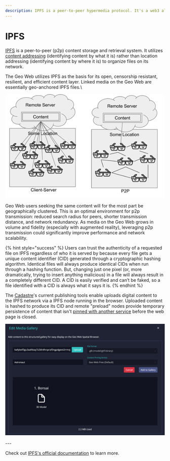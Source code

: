 ```yaml
---
description: IPFS is a peer-to-peer hypermedia protocol. It's a web3 alternative to HTTP.
---
```


# IPFS

[IPFS](https://docs.ipfs.io/concepts/what-is-ipfs/) is a peer-to-peer (p2p) content storage and retrieval system. It utilizes [content addressing](https://docs.ipfs.io/concepts/content-addressing/#identifier-formats) (identifying content by what it is) rather than location addressing (identifying content by where it is) to organize files on its network.&#x20;

The Geo Web utilizes IPFS as the basis for its open, censorship resistant, resilient, and efficient content layer. Linked media on the Geo Web are essentially geo-anchored IPFS files.\


![A depiction of the advantages of a p2p content layer for geo-anchored content](<../../.gitbook/assets/Client-Server vs P2P.png>)

Geo Web users seeking the same content will for the most part be geographically clustered. This is an optimal environment for p2p transmission: reduced search radius for peers, shorter transmission distance, and network redundancy. As media on the Geo Web grows in volume and fidelity (especially with augmented reality), leveraging p2p transmission could significantly improve performance and network scalability.

{% hint style="success" %}
Users can trust the authenticity of a requested file on IPFS regardless of who it is served by because every file gets a unique content identifier (CID) generated through a cryptographic hashing algorithm. Identical files will always produce identical CIDs when run through a hashing function. But, changing just one pixel (or, more dramatically, trying to insert anything malicious) in a file will always result in a completely different CID. A CID is easily verified and can’t be faked, so a file identified with a CID is always what it says it is.
{% endhint %}

The [Cadastre](../../concepts/cadastre-intro.md)'s current publishing tools enable uploads digital content to the IPFS network via a IPFS node running in the browser. Uploaded content is hashed to produce its CID and remote "preload" nodes provide temporary persistence of content that isn't [pinned with another service](storage.md) before the web page is closed.

![Uploading a 3D model of a Astronaut to IPFS on the Cadastre](<../../.gitbook/assets/Content Upload.png>)

\---

Check out [IPFS's official documentation](https://docs.ipfs.io/) to learn more.
